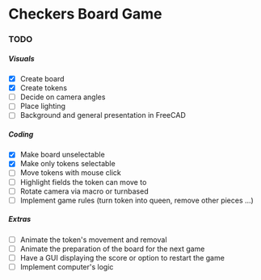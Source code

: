 
# Checkers Board Game

### TODO

##### Visuals

- [x] Create board
- [x] Create tokens
- [ ] Decide on camera angles
- [ ] Place lighting
- [ ] Background and general presentation in FreeCAD

##### Coding

- [x] Make board unselectable
- [x] Make only tokens selectable
- [ ] Move tokens with mouse click
- [ ] Highlight fields the token can move to
- [ ] Rotate camera via macro or turnbased
- [ ] Implement game rules (turn token into queen, remove other pieces ...)

##### Extras

- [ ] Animate the token's movement and removal
- [ ] Animate the preparation of the board for the next game
- [ ] Have a GUI displaying the score or option to restart the game
- [ ] Implement computer's logic
